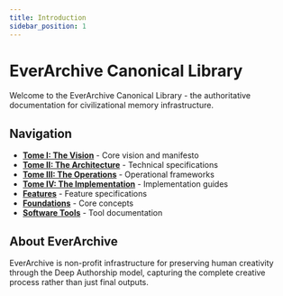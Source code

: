 ```yaml
---
title: Introduction
sidebar_position: 1
---
```


# EverArchive Canonical Library

Welcome to the EverArchive Canonical Library - the authoritative documentation for civilizational memory infrastructure.

## Navigation

- **[Tome I: The Vision](01-tome-i-the-vision/02-the-everarchive-manifesto)** - Core vision and manifesto
- **[Tome II: The Architecture](02-tome-ii-the-architecture/01-canonical-architecture)** - Technical specifications
- **[Tome III: The Operations](03-tome-iii-the-operations/)** - Operational frameworks
- **[Tome IV: The Implementation](04-tome-iv-the-implementation/)** - Implementation guides
- **[Features](features/)** - Feature specifications
- **[Foundations](foundations/)** - Core concepts
- **[Software Tools](software-tools/)** - Tool documentation

## About EverArchive

EverArchive is non-profit infrastructure for preserving human creativity through the Deep Authorship model, capturing the complete creative process rather than just final outputs.
